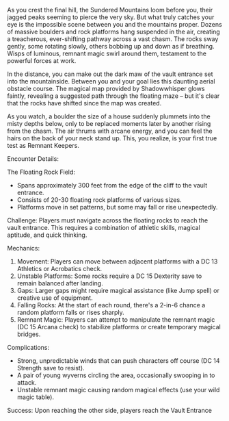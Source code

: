As you crest the final hill, the Sundered Mountains loom before you, their jagged peaks seeming to pierce the very sky. But what truly catches your eye is the impossible scene between you and the mountains proper. Dozens of massive boulders and rock platforms hang suspended in the air, creating a treacherous, ever-shifting pathway across a vast chasm. The rocks sway gently, some rotating slowly, others bobbing up and down as if breathing. Wisps of luminous, remnant magic swirl around them, testament to the powerful forces at work.

In the distance, you can make out the dark maw of the vault entrance set into the mountainside. Between you and your goal lies this daunting aerial obstacle course. The magical map provided by Shadowwhisper glows faintly, revealing a suggested path through the floating maze – but it's clear that the rocks have shifted since the map was created.

As you watch, a boulder the size of a house suddenly plummets into the misty depths below, only to be replaced moments later by another rising from the chasm. The air thrums with arcane energy, and you can feel the hairs on the back of your neck stand up. This, you realize, is your first true test as Remnant Keepers.

Encounter Details:

The Floating Rock Field:
- Spans approximately 300 feet from the edge of the cliff to the vault entrance.
- Consists of 20-30 floating rock platforms of various sizes.
- Platforms move in set patterns, but some may fall or rise unexpectedly.

Challenge:
Players must navigate across the floating rocks to reach the vault entrance. This requires a combination of athletic skills, magical aptitude, and quick thinking.

Mechanics:
1. Movement: Players can move between adjacent platforms with a DC 13 Athletics or Acrobatics check.
2. Unstable Platforms: Some rocks require a DC 15 Dexterity save to remain balanced after landing.
3. Gaps: Larger gaps might require magical assistance (like Jump spell) or creative use of equipment.
4. Falling Rocks: At the start of each round, there's a 2-in-6 chance a random platform falls or rises sharply.
5. Remnant Magic: Players can attempt to manipulate the remnant magic (DC 15 Arcana check) to stabilize platforms or create temporary magical bridges.

Complications:
- Strong, unpredictable winds that can push characters off course (DC 14 Strength save to resist).
- A pair of young wyverns circling the area, occasionally swooping in to attack.
- Unstable remnant magic causing random magical effects (use your wild magic table).

Success:
Upon reaching the other side, players reach the Vault Entrance